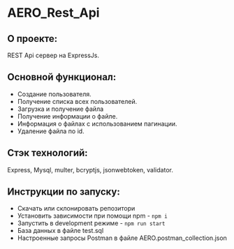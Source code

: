 # AERO_Rest_Api

## О проекте:
REST Api сервер на ExpressJs.

## Основной функционал: 
- Создание пользователя.
- Получение списка всех пользователей.
- Загрузка и получение файла
- Получение информации о файле.
- Информация о файлах с использованием пагинации.
- Удаление файла по id.


## Стэк технологий:
Express, Mysql, multer, bcryptjs, jsonwebtoken, validator.

## Инструкции по запуску:
- Скачать или склонировать репозитори
- Установить зависимости при помощи npm - `npm i`
- Запустить в development режиме - `npm run start`
- База данных в файле test.sql
- Настроенные запросы Postman в файле AERO.postman_collection.json
